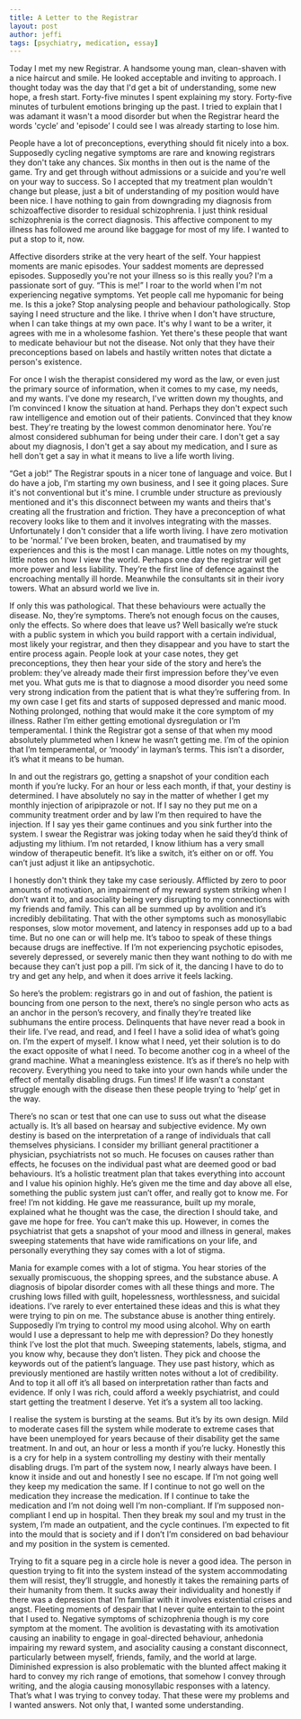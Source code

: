 ```yaml
---
title: A Letter to the Registrar
layout: post
author: jeffi
tags: [psychiatry, medication, essay]
---
```


Today I met my new Registrar. A handsome young man, clean-shaven with a nice haircut and smile. He looked acceptable and inviting to approach. I thought today was the day that I'd get a bit of understanding, some new hope, a fresh start. Forty-five minutes I spent explaining my story. Forty-five minutes of turbulent emotions bringing up the past. I tried to explain that I was adamant it wasn't a mood disorder but when the Registrar heard the words 'cycle’ and 'episode’ I could see I was already starting to lose him.

People have a lot of preconceptions, everything should fit nicely into a box. Supposedly cycling negative symptoms are rare and knowing registrars they don't take any chances. Six months in then out is the name of the game. Try and get through without admissions or a suicide and you're well on your way to success. So I accepted that my treatment plan wouldn't change but please, just a bit of understanding of my position would have been nice. I have nothing to gain from downgrading my diagnosis from schizoaffective disorder to residual schizophrenia. I just think residual schizophrenia is the correct diagnosis. This affective component to my illness has followed me around like baggage for most of my life. I wanted to put a stop to it, now.

Affective disorders strike at the very heart of the self. Your happiest moments are manic episodes. Your saddest moments are depressed episodes. Supposedly you're not your illness so is this really you? I'm a passionate sort of guy. “This is me!” I roar to the world when I'm not experiencing negative symptoms. Yet people call me hypomanic for being me. Is this a joke? Stop analysing people and behaviour pathologically. Stop saying I need structure and the like. I thrive when I don't have structure, when I can take things at my own pace. It's why I want to be a writer, it agrees with me in a wholesome fashion. Yet there's these people that want to medicate behaviour but not the disease. Not only that they have their preconceptions based on labels and hastily written notes that dictate a person's existence.

For once I wish the therapist considered my word as the law, or even just the primary source of information, when it comes to my case, my needs, and my wants. I've done my research, I've written down my thoughts, and I’m convinced I know the situation at hand. Perhaps they don't expect such raw intelligence and emotion out of their patients. Convinced that they know best. They're treating by the lowest common denominator here. You're almost considered subhuman for being under their care. I don't get a say about my diagnosis, I don't get a say about my medication, and I sure as hell don't get a say in what it means to live a life worth living.

“Get a job!” The Registrar spouts in a nicer tone of language and voice. But I do have a job, I'm starting my own business, and I see it going places. Sure it's not conventional but it's mine. I crumble under structure as previously mentioned and it's this disconnect between my wants and theirs that's creating all the frustration and friction. They have a preconception of what recovery looks like to them and it involves integrating with the masses. Unfortunately I don't consider that a life worth living. I have zero motivation to be 'normal.’ I've been broken, beaten, and traumatised by my experiences and this is the most I can manage. Little notes on my thoughts, little notes on how I view the world. Perhaps one day the registrar will get more power and less liability. They’re the first line of defence against the encroaching mentally ill horde. Meanwhile the consultants sit in their ivory towers. What an absurd world we live in.

If only this was pathological. That these behaviours were actually the disease. No, they’re symptoms. There’s not enough focus on the causes, only the effects. So where does that leave us? Well basically we’re stuck with a public system in which you build rapport with a certain individual, most likely your registrar, and then they disappear and you have to start the entire process again. People look at your case notes, they get preconceptions, they then hear your side of the story and here’s the problem: they’ve already made their first impression before they’ve even met you. What guts me is that to diagnose a mood disorder you need some very strong indication from the patient that is what they’re suffering from. In my own case I get fits and starts of supposed depressed and manic mood. Nothing prolonged, nothing that would make it the core symptom of my illness. Rather I’m either getting emotional dysregulation or I’m temperamental. I think the Registrar got a sense of that when my mood absolutely plummeted when I knew he wasn’t getting me. I’m of the opinion that I’m temperamental, or ‘moody’ in layman’s terms. This isn’t a disorder, it’s what it means to be human.

In and out the registrars go, getting a snapshot of your condition each month if you’re lucky. For an hour or less each month, if that, your destiny is determined. I have absolutely no say in the matter of whether I get my monthly injection of aripiprazole or not. If I say no they put me on a community treatment order and by law I’m then required to have the injection. If I say yes their game continues and you sink further into the system. I swear the Registrar was joking today when he said they’d think of adjusting my lithium. I’m not retarded, I know lithium has a very small window of therapeutic benefit. It’s like a switch, it’s either on or off. You can’t just adjust it like an antipsychotic.

I honestly don't think they take my case seriously. Afflicted by zero to poor amounts of motivation, an impairment of my reward system striking when I don’t want it to, and asociality being very disrupting to my connections with my friends and family. This can all be summed up by avolition and it’s incredibly debilitating. That with the other symptoms such as monosyllabic responses, slow motor movement, and latency in responses add up to a bad time. But no one can or will help me. It’s taboo to speak of these things because drugs are ineffective. If I’m not experiencing psychotic episodes, severely depressed, or severely manic then they want nothing to do with me because they can’t just pop a pill. I’m sick of it, the dancing I have to do to try and get any help, and when it does arrive it feels lacking.

So here’s the problem: registrars go in and out of fashion, the patient is bouncing from one person to the next, there’s no single person who acts as an anchor in the person’s recovery, and finally they’re treated like subhumans the entire process. Delinquents that have never read a book in their life. I’ve read, and read, and I feel I have a solid idea of what’s going on. I’m the expert of myself. I know what I need, yet their solution is to do the exact opposite of what I need. To become another cog in a wheel of the grand machine. What a meaningless existence. It’s as if there’s no help with recovery. Everything you need to take into your own hands while under the effect of mentally disabling drugs. Fun times! If life wasn’t a constant struggle enough with the disease then these people trying to ‘help’ get in the way.

There’s no scan or test that one can use to suss out what the disease actually is. It’s all based on hearsay and subjective evidence. My own destiny is based on the interpretation of a range of individuals that call themselves physicians. I consider my brilliant general practitioner a physician, psychiatrists not so much. He focuses on causes rather than effects, he focuses on the individual past what are deemed good or bad behaviours. It’s a holistic treatment plan that takes everything into account and I value his opinion highly. He’s given me the time and day above all else, something the public system just can’t offer, and really got to know me. For free! I’m not kidding. He gave me reassurance, built up my morale, explained what he thought was the case, the direction I should take, and gave me hope for free. You can’t make this up. However, in comes the psychiatrist that gets a snapshot of your mood and illness in general, makes sweeping statements that have wide ramifications on your life, and personally everything they say comes with a lot of stigma.

Mania for example comes with a lot of stigma. You hear stories of the sexually promiscuous, the shopping sprees, and the substance abuse. A diagnosis of bipolar disorder comes with all these things and more. The crushing lows filled with guilt, hopelessness, worthlessness, and suicidal ideations. I’ve rarely to ever entertained these ideas and this is what they were trying to pin on me. The substance abuse is another thing entirely. Supposedly I’m trying to control my mood using alcohol. Why on earth would I use a depressant to help me with depression? Do they honestly think I’ve lost the plot that much. Sweeping statements, labels, stigma, and you know why, because they don’t listen. They pick and choose the keywords out of the patient’s language. They use past history, which as previously mentioned are hastily written notes without a lot of credibility. And to top it all off it’s all based on interpretation rather than facts and evidence. If only I was rich, could afford a weekly psychiatrist, and could start getting the treatment I deserve. Yet it’s a system all too lacking.

I realise the system is bursting at the seams. But it’s by its own design. Mild to moderate cases fill the system while moderate to extreme cases that have been unemployed for years because of their disability get the same treatment. In and out, an hour or less a month if you’re lucky. Honestly this is a cry for help in a system controlling my destiny with their mentally disabling drugs. I’m part of the system now, I nearly always have been. I know it inside and out and honestly I see no escape. If I’m not going well they keep my medication the same. If I continue to not go well on the medication they increase the medication. If I continue to take the medication and I’m not doing well I’m non-compliant. If I’m supposed non-compliant I end up in hospital. Then they break my soul and my trust in the system, I’m made an outpatient, and the cycle continues. I’m expected to fit into the mould that is society and if I don’t I’m considered on bad behaviour and my position in the system is cemented.

Trying to fit a square peg in a circle hole is never a good idea. The person in question trying to fit into the system instead of the system accommodating them will resist, they’ll struggle, and honestly it takes the remaining parts of their humanity from them. It sucks away their individuality and honestly if there was a depression that I’m familiar with it involves existential crises and angst. Fleeting moments of despair that I never quite entertain to the point that I used to. Negative symptoms of schizophrenia though is my core symptom at the moment. The avolition is devastating with its amotivation causing an inability to engage in goal-directed behaviour, anhedonia impairing my reward system, and asociality causing a constant disconnect, particularly between myself, friends, family, and the world at large. Diminished expression is also problematic with the blunted affect making it hard to convey my rich range of emotions, that somehow I convey through writing, and the alogia causing monosyllabic responses with a latency. That’s what I was trying to convey today. That these were my problems and I wanted answers. Not only that, I wanted some understanding.

